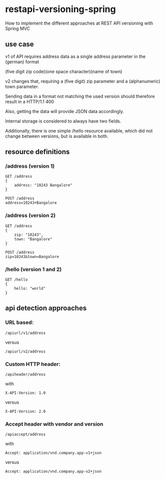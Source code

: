 # restapi-versioning-spring

How to implement the different approaches at REST API versioning with Spring MVC

## use case

v1 of API requires address data as a single address parameter in the (german) format

(five digit zip code)(one space character)(name of town)

v2 changes that, requiring a (five digit) zip parameter and a (alphanumeric) town parameter.

Sending data in a format not matching the used version should therefore result in a HTTP/1.1 400

Also, getting the data will provide JSON data accordingly.

Internal storage is considered to always have two fields.

Additionally, there is one simple /hello resource available, which did not change between versions, but is available in both.

## resource definitions

### /address (version 1)

    GET /address
    {
        address: "10243 Bangalore"
    }

    POST /address
    address=10243+Bangalore

### /address (version 2)

    GET /address
    {
        zip: "10243",
        town: "Bangalore"
    }

    POST /address
    zip=10243&town=Bangalore

### /hello (version 1 and 2)

    GET /hello
    {
        hello: "world"
    }

## api detection approaches

### URL based:

    /apiurl/v1/address
    
versus
        
    /apiurl/v2/address

### Custom HTTP header:

    /apiheader/address
    
with

    X-API-Version: 1.0
    
versus
   
    X-API-Version: 2.0

### Accept header with vendor and version

    /apiaccept/address

with

    Accept: application/vnd.company.app-v1+json
    
versus

    Accept: application/vnd.company.app-v2+json
